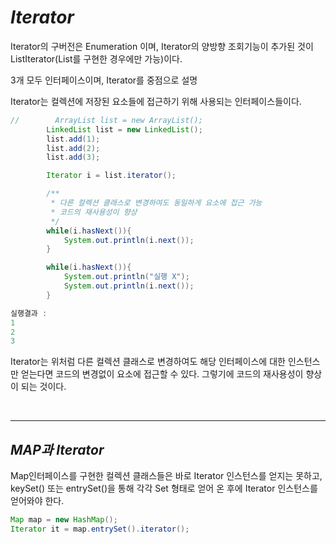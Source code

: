 # **_Iterator_**

Iterator의 구버전은 Enumeration 이며, Iterator의 양방향 조회기능이 추가된 것이 ListIterator(List를 구현한 경우에만 가능)이다.

3개 모두 인터페이스이며, Iterator를 중점으로 설명

Iterator는 컬렉션에 저장된 요소들에 접근하기 위해 사용되는 인터페이스들이다.

```java
//        ArrayList list = new ArrayList();
        LinkedList list = new LinkedList();
        list.add(1);
        list.add(2);
        list.add(3);

        Iterator i = list.iterator();

        /**
         * 다른 컬렉션 클래스로 변경하여도 동일하게 요소에 접근 가능
         * 코드의 재사용성이 향상
         */
        while(i.hasNext()){
            System.out.println(i.next());
        }

        while(i.hasNext()){
            System.out.println("실행 X");
            System.out.println(i.next());
        }

실행결과 :
1
2
3
```

Iterator는 위처럼 다른 컬렉션 클래스로 변경하여도 해당 인터페이스에 대한 인스턴스만 얻는다면 코드의 변경없이 요소에 접근할 수 있다. 그렇기에 코드의 재사용성이 향상이 되는 것이다.

</br>

---

## **_MAP과 Iterator_**

Map인터페이스를 구현한 컬렉션 클래스들은 바로 Iterator 인스턴스를 얻지는 못하고, keySet() 또는 entrySet()을 통해 각각 Set 형태로 얻어 온 후에 Iterator 인스턴스를 얻어와야 한다.

```java
Map map = new HashMap();
Iterator it = map.entrySet().iterator();
```
